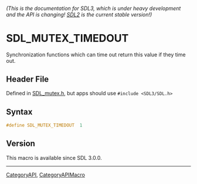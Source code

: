 ###### (This is the documentation for SDL3, which is under heavy development and the API is changing! [SDL2](https://wiki.libsdl.org/SDL2/) is the current stable version!)
# SDL_MUTEX_TIMEDOUT

Synchronization functions which can time out return this value if they time out.

## Header File

Defined in [SDL_mutex.h](https://github.com/libsdl-org/SDL/blob/main/include/SDL3/SDL_mutex.h), but apps should use `#include <SDL3/SDL.h>`

## Syntax

```c
#define SDL_MUTEX_TIMEDOUT  1
```

## Version

This macro is available since SDL 3.0.0.

----
[CategoryAPI](CategoryAPI), [CategoryAPIMacro](CategoryAPIMacro)

